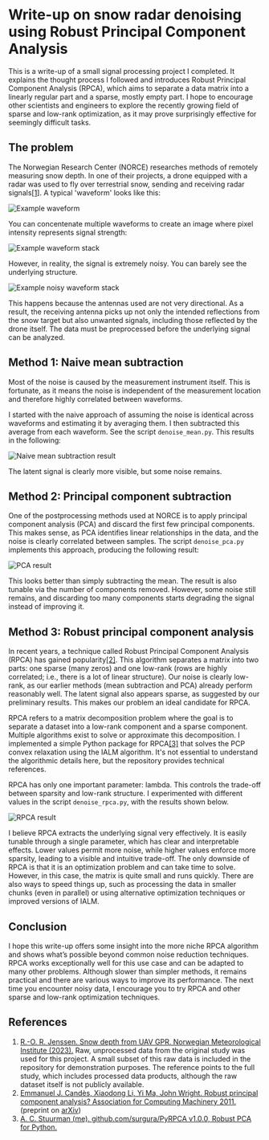 # Write-up on snow radar denoising using Robust Principal Component Analysis
This is a write-up of a small signal processing project I completed. It explains the thought process I followed and introduces Robust Principal Component Analysis (RPCA), which aims to separate a data matrix into a linearly regular part and a sparse, mostly empty part. I hope to encourage other scientists and engineers to explore the recently growing field of sparse and low-rank optimization, as it may prove surprisingly effective for seemingly difficult tasks.

## The problem
The Norwegian Research Center (NORCE) researches methods of remotely measuring snow depth. In one of their projects, a drone equipped with a radar was used to fly over terrestrial snow, sending and receiving radar signals[[1]](#jenssen2023). A typical 'waveform' looks like this:

![Example waveform](example_waveform.png)

You can concentenate multiple waveforms to create an image where pixel intensity represents signal strength:

![Example waveform stack](example_waveform_stack.png)

However, in reality, the signal is extremely noisy. You can barely see the underlying structure.

![Example noisy waveform stack](example_noisy_waveform_stack.png)

This happens because the antennas used are not very directional. As a result, the receiving antenna picks up not only the intended reflections from the snow target but also unwanted signals, including those reflected by the drone itself. The data must be preprocessed before the underlying signal can be analyzed.

## Method 1: Naive mean subtraction
Most of the noise is caused by the measurement instrument itself. This is fortunate, as it means the noise is independent of the measurement location and therefore highly correlated between waveforms.

I started with the naive approach of assuming the noise is identical across waveforms and estimating it by averaging them. I then subtracted this average from each waveform. See the script `denoise_mean.py`. This results in the following:

![Naive mean subtraction result](mean_result.png)

The latent signal is clearly more visible, but some noise remains.

## Method 2: Principal component subtraction
One of the postprocessing methods used at NORCE is to apply principal component analysis (PCA) and discard the first few principal components. This makes sense, as PCA identifies linear relationships in the data, and the noise is clearly correlated between samples. The script `denoise_pca.py` implements this approach, producing the following result:

![PCA result](pca_result.png)

This looks better than simply subtracting the mean. The result is also tunable via the number of components removed. However, some noise still remains, and discarding too many components starts degrading the signal instead of improving it.

## Method 3: Robust principal component analysis
In recent years, a technique called Robust Principal Component Analysis (RPCA) has gained popularity[[2]](#candes2011). This algorithm separates a matrix into two parts: one sparse (many zeros) and one low-rank (rows are highly correlated; i.e., there is a lot of linear structure). Our noise is clearly low-rank, as our earlier methods (mean subtraction and PCA) already perform reasonably well. The latent signal also appears sparse, as suggested by our preliminary results. This makes our problem an ideal candidate for RPCA.

RPCA refers to a matrix decomposition problem where the goal is to separate a dataset into a low-rank component and a sparse component. Multiple algorithms exist to solve or approximate this decomposition. I implemented a simple Python package for RPCA[[3]](#stuurmanpyrpca) that solves the PCP convex relaxation using the IALM algorithm. It's not essential to understand the algorithmic details here, but the repository provides technical references.

RPCA has only one important parameter: lambda. This controls the trade-off between sparsity and low-rank structure. I experimented with different values in the script `denoise_rpca.py`, with the results shown below.

![RPCA result](rpca_result.png)

I believe RPCA extracts the underlying signal very effectively. It is easily tunable through a single parameter, which has clear and interpretable effects. Lower values permit more noise, while higher values enforce more sparsity, leading to a visible and intuitive trade-off. The only downside of RPCA is that it is an optimization problem and can take time to solve. However, in this case, the matrix is quite small and runs quickly. There are also ways to speed things up, such as processing the data in smaller chunks (even in parallel) or using alternative optimization techniques or improved versions of IALM.

## Conclusion
I hope this write-up offers some insight into the more niche RPCA algorithm and shows what’s possible beyond common noise reduction techniques. RPCA works exceptionally well for this use case and can be adapted to many other problems. Although slower than simpler methods, it remains practical and there are various ways to improve its performance. The next time you encounter noisy data, I encourage you to try RPCA and other sparse and low-rank optimization techniques.

## References
1. <a name="jenssen2023"></a> [R.-O. R. Jenssen. Snow depth from UAV GPR. Norwegian Meteorological Institute (2023).](https://doi.org/10.21343/ZAW8-2G80) Raw, unprocessed data from the original study was used for this project. A small subset of this raw data is included in the repository for demonstration purposes. The reference points to the full study, which includes processed data products, although the raw dataset itself is not publicly available.
2. <a name="candes2011"></a> [Emmanuel J. Candès, Xiaodong Li, Yi Ma, John Wright. Robust principal component analysis? Association for Computing Machinery 2011.](https://doi.org/10.1145/1970392.1970395) (preprint on [arXiv](https://doi.org/10.48550/arXiv.0912.3599))
3. <a name="stuurmanpyrpca"></a> [A. C. Stuurman (me). github.com/surgura/PyRPCA v1.0.0, Robust PCA for Python.](https://github.com/surgura/PyRPCA)
